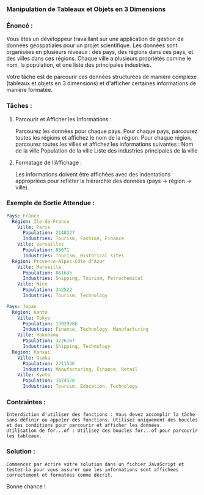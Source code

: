 ### Manipulation de Tableaux et Objets en 3 Dimensions
### Énoncé :

Vous êtes un développeur travaillant sur une application de gestion de données géospatiales pour un projet scientifique. Les données sont organisées en plusieurs niveaux : des pays, des régions dans ces pays, et des villes dans ces régions. Chaque ville a plusieurs propriétés comme le nom, la population, et une liste des principales industries.

Votre tâche est de parcourir ces données structurées de manière complexe (tableaux et objets en 3 dimensions) et d'afficher certaines informations de manière formatée.


### Tâches :

1) Parcourir et Afficher les Informations :

    Parcourez les données pour chaque pays.
    Pour chaque pays, parcourez toutes les régions et affichez le nom de la région.
    Pour chaque région, parcourez toutes les villes et affichez les informations suivantes :
    Nom de la ville
    Population de la ville
    Liste des industries principales de la ville

2) Formatage de l'Affichage :

    Les informations doivent être affichées avec des indentations appropriées pour refléter la hiérarchie des données (pays -> région -> ville).


### Exemple de Sortie Attendue :
```yaml
Pays: France
  Région: Île-de-France
    Ville: Paris
      Population: 2148327
      Industries: Tourism, Fashion, Finance
    Ville: Versailles
      Population: 85671
      Industries: Tourism, Historical sites
  Région: Provence-Alpes-Côte d'Azur
    Ville: Marseille
      Population: 861635
      Industries: Shipping, Tourism, Petrochemical
    Ville: Nice
      Population: 342522
      Industries: Tourism, Technology

Pays: Japan
  Région: Kanto
    Ville: Tokyo
      Population: 13929286
      Industries: Finance, Technology, Manufacturing
    Ville: Yokohama
      Population: 3726167
      Industries: Shipping, Technology
  Région: Kansai
    Ville: Osaka
      Population: 2711536
      Industries: Manufacturing, Finance, Retail
    Ville: Kyoto
      Population: 1474570
      Industries: Tourism, Education, Technology

```

### Contraintes :
    Interdiction d'utiliser des fonctions : Vous devez accomplir la tâche sans définir ou appeler des fonctions. Utilisez uniquement des boucles et des conditions pour parcourir et afficher les données.
    Utilisation de for...of : Utilisez des boucles for...of pour parcourir les tableaux.

### Solution :
    Commencez par écrire votre solution dans un fichier JavaScript et testez-la pour vous assurer que les informations sont affichées correctement et formatées comme décrit.

Bonne chance !